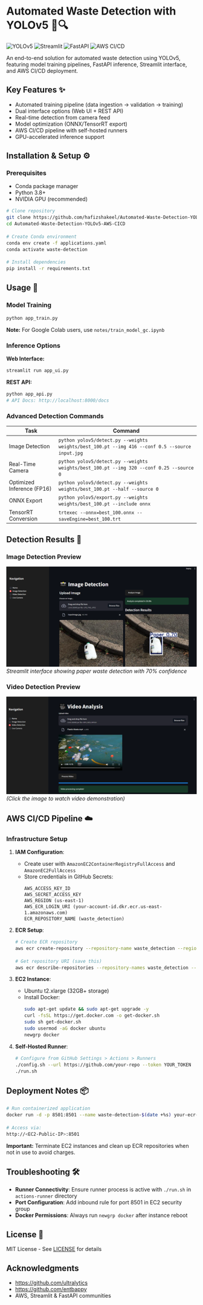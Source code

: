 

# Automated Waste Detection with YOLOv5 🚮🔍

![YOLOv5](https://img.shields.io/badge/YOLOv5-Object%20Detection-brightgreen)
![Streamlit](https://img.shields.io/badge/UI-Streamlit-FF4B4B)
![FastAPI](https://img.shields.io/badge/API-FastAPI-009688)
![AWS CI/CD](https://img.shields.io/badge/Deployment-AWS%20CI/CD-FF9900)

An end-to-end solution for automated waste detection using YOLOv5, featuring model training pipelines, FastAPI inference, Streamlit interface, and AWS CI/CD deployment.

## Key Features ✨
- Automated training pipeline (data ingestion → validation → training)
- Dual interface options (Web UI + REST API)
- Real-time detection from camera feed
- Model optimization (ONNX/TensorRT export)
- AWS CI/CD pipeline with self-hosted runners
- GPU-accelerated inference support

## Installation & Setup ⚙️

### Prerequisites
- Conda package manager
- Python 3.8+
- NVIDIA GPU (recommended)

```bash
# Clone repository
git clone https://github.com/hafizshakeel/Automated-Waste-Detection-YOLOv5-AWS-CICD.git
cd Automated-Waste-Detection-YOLOv5-AWS-CICD

# Create Conda environment
conda env create -f applications.yaml
conda activate waste-detection

# Install dependencies
pip install -r requirements.txt
```

## Usage 🚀

### Model Training
```bash
python app_train.py
```
**Note:** For Google Colab users, use `notes/train_model_gc.ipynb`

### Inference Options
**Web Interface:**
```bash
streamlit run app_ui.py
```

**REST API:**
```bash
python app_api.py
# API Docs: http://localhost:8000/docs
```

### Advanced Detection Commands
| Task                      | Command                                                                 |
|---------------------------|-------------------------------------------------------------------------|
| Image Detection           | `python yolov5/detect.py --weights weights/best_100.pt --img 416 --conf 0.5 --source input.jpg` |
| Real-Time Camera          | `python yolov5/detect.py --weights weights/best_100.pt --img 320 --conf 0.25 --source 0` |
| Optimized Inference (FP16) | `python yolov5/detect.py --weights weights/best_100.pt --half --source 0` |
| ONNX Export               | `python yolov5/export.py --weights weights/best_100.pt --include onnx` |
| TensorRT Conversion       | `trtexec --onnx=best_100.onnx --saveEngine=best_100.trt` |

## Detection Results 🎯

### Image Detection Preview
![Waste Detection Interface](data/Waste-detection-streamlitApp.png)
*Streamlit interface showing paper waste detection with 70% confidence*

### Video Detection Preview
[![Plastic Waste Detection](data/Video-detection.png)](data/Plastic_Waste_Detection.mp4)
*(Click the image to watch video demonstration)*

## AWS CI/CD Pipeline ☁️

### Infrastructure Setup
1. **IAM Configuration**:
   - Create user with `AmazonEC2ContainerRegistryFullAccess` and `AmazonEC2FullAccess`
   - Store credentials in GitHub Secrets:
     ```
     AWS_ACCESS_KEY_ID
     AWS_SECRET_ACCESS_KEY
     AWS_REGION (us-east-1)
     AWS_ECR_LOGIN_URI (your-account-id.dkr.ecr.us-east-1.amazonaws.com)
     ECR_REPOSITORY_NAME (waste_detection)
     ```

2. **ECR Setup**:
   ```bash
   # Create ECR repository
   aws ecr create-repository --repository-name waste_detection --region us-east-1
   
   # Get repository URI (save this)
   aws ecr describe-repositories --repository-names waste_detection --query 'repositories[0].repositoryUri'
   ```
   

3. **EC2 Instance**:
   - Ubuntu t2.xlarge (32GB+ storage)
   - Install Docker:
     ```bash
     sudo apt-get update && sudo apt-get upgrade -y
     curl -fsSL https://get.docker.com -o get-docker.sh
     sudo sh get-docker.sh
     sudo usermod -aG docker ubuntu
     newgrp docker
     ```

4. **Self-Hosted Runner**:
   ```bash
   # Configure from GitHub Settings > Actions > Runners
   ./config.sh --url https://github.com/your-repo --token YOUR_TOKEN
   ./run.sh
   ```

## Deployment Notes 📦
```bash
# Run containerized application
docker run -d -p 8501:8501 --name waste-detection-$(date +%s) your-ecr-image

# Access via:
http://<EC2-Public-IP>:8501
```

**Important:** Terminate EC2 instances and clean up ECR repositories when not in use to avoid charges.

## Troubleshooting 🛠️
- **Runner Connectivity**: Ensure runner process is active with `./run.sh` in `actions-runner` directory
- **Port Configuration**: Add inbound rule for port 8501 in EC2 security group
- **Docker Permissions**: Always run `newgrp docker` after instance reboot

## License 📄
MIT License - See [LICENSE](LICENSE) for details

## Acknowledgments 
- https://github.com/ultralytics
- https://github.com/entbappy
- AWS, Streamlit & FastAPI communities

